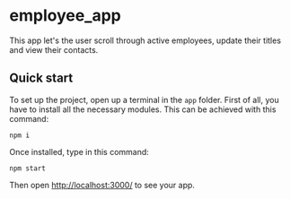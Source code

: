 # employee_app
This app let's the user scroll through active employees, update their titles and view their contacts.<br/>

## Quick start
To set up the project, open up a terminal in the ```app``` folder. First of all, you have to install all the necessary modules. This can be achieved with this command: 

```npm i```

Once installed, type in this command:

```npm start```

Then open [http://localhost:3000/](http://localhost:3000/) to see your app.